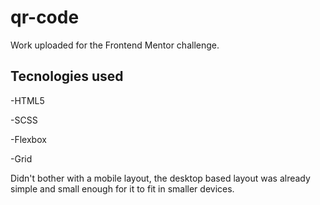 # qr-code
Work uploaded for the Frontend Mentor challenge.

## Tecnologies used

-HTML5

-SCSS

-Flexbox

-Grid

Didn't bother with a mobile layout, the desktop based layout was already simple and small enough for it to fit in smaller devices.
